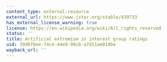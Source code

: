 ```yaml
---
content_type: external-resource
external_url: https://www.jstor.org/stable/439733
has_external_license_warning: true
license: https://en.wikipedia.org/wiki/All_rights_reserved
status: ''
title: Artificial extremism in interest group ratings
uid: 39d6f0ee-74ce-44e9-99cb-a7d11ae01dbe
wayback_url: ''
---
```

